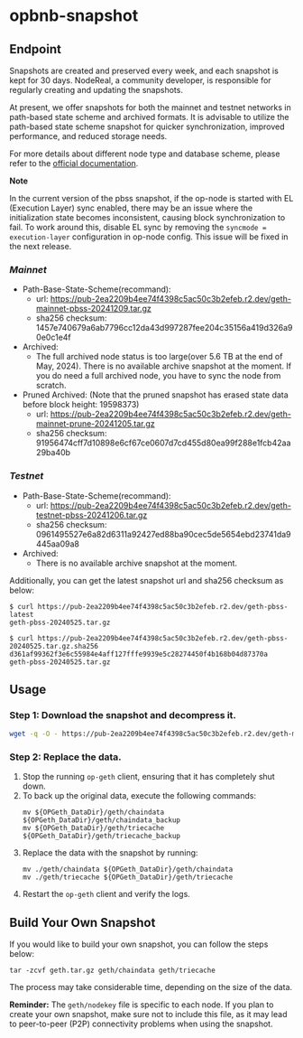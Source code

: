 # opbnb-snapshot

## Endpoint

Snapshots are created and preserved every week,
and each snapshot is kept for 30 days.
NodeReal, a community developer, is responsible for regularly creating and updating the snapshots.

At present, we offer snapshots for both the mainnet and testnet networks in path-based state scheme and archived formats.
It is advisable to utilize the path-based state scheme snapshot for quicker synchronization, improved performance, and reduced storage needs.

For more details about different node type and database scheme, please refer to the [official documentation](https://docs.bnbchain.org/opbnb-docs/docs/tutorials/run-nodes-best-practices/).

**Note**

In the current version of the pbss snapshot,
if the op-node is started with EL (Execution Layer) sync enabled,
there may be an issue where the initialization state becomes inconsistent,
causing block synchronization to fail. To work around this,
disable EL sync by removing the `syncmode = execution-layer` configuration in op-node config.
This issue will be fixed in the next release.


### *Mainnet*
- Path-Base-State-Scheme(recommand):
    - url: https://pub-2ea2209b4ee74f4398c5ac50c3b2efeb.r2.dev/geth-mainnet-pbss-20241209.tar.gz 
    - sha256 checksum: 1457e740679a6ab7796cc12da43d997287fee204c35156a419d326a90e0c1e4f
- Archived:  
    - The full archived node status is too large(over 5.6 TB at the end of May, 2024). There is no available archive snapshot at the moment.
    If you do need a full archived node, you have to sync the node from scratch.
- Pruned Archived: (Note that the pruned snapshot has erased state data before block height: 19598373)
    - url:  https://pub-2ea2209b4ee74f4398c5ac50c3b2efeb.r2.dev/geth-mainnet-prune-20241205.tar.gz
    - sha256 checksum: 91956474cff7d10898e6cf67ce0607d7cd455d80ea99f288e1fcb42aa29ba40b

### *Testnet*
- Path-Base-State-Scheme(recommand):  
    - url: https://pub-2ea2209b4ee74f4398c5ac50c3b2efeb.r2.dev/geth-testnet-pbss-20241206.tar.gz
    - sha256 checksum: 0961495527e6a82d6311a92427ed88ba90cec5de5654ebd23741da9445aa09a8
- Archived:
    - There is no available archive snapshot at the moment.

Additionally, you can get the latest snapshot url and sha256 checksum as below:

```
$ curl https://pub-2ea2209b4ee74f4398c5ac50c3b2efeb.r2.dev/geth-pbss-latest
geth-pbss-20240525.tar.gz

$ curl https://pub-2ea2209b4ee74f4398c5ac50c3b2efeb.r2.dev/geth-pbss-20240525.tar.gz.sha256
d361af99362f3e6c55984e4aff127fffe9939e5c28274450f4b168b04d87370a  geth-pbss-20240525.tar.gz
```

## Usage

### Step 1: Download the snapshot and decompress it.

```bash
wget -q -O - https://pub-2ea2209b4ee74f4398c5ac50c3b2efeb.r2.dev/geth-mainnet-pbss-20241209.tar.gz | tar -xvf -
```

### Step 2: Replace the data.

1. Stop the running `op-geth` client, ensuring that it has completely shut down.
2. To back up the original data, execute the following commands:
    ```
    mv ${OPGeth_DataDir}/geth/chaindata ${OPGeth_DataDir}/geth/chaindata_backup
    mv ${OPGeth_DataDir}/geth/triecache ${OPGeth_DataDir}/geth/triecache_backup
    ```
3. Replace the data with the snapshot by running:
    ```
    mv ./geth/chaindata ${OPGeth_DataDir}/geth/chaindata
    mv ./geth/triecache ${OPGeth_DataDir}/geth/triecache
    ```
4. Restart the `op-geth` client and verify the logs.

## Build Your Own Snapshot

If you would like to build your own snapshot, you can follow the steps below:

```
tar -zcvf geth.tar.gz geth/chaindata geth/triecache
```

The process may take considerable time, depending on the size of the data.

**Reminder:** The `geth/nodekey` file is specific to each node. If you plan to create your own snapshot, make sure not to include this file, as it may lead to peer-to-peer (P2P) connectivity problems when using the snapshot.
